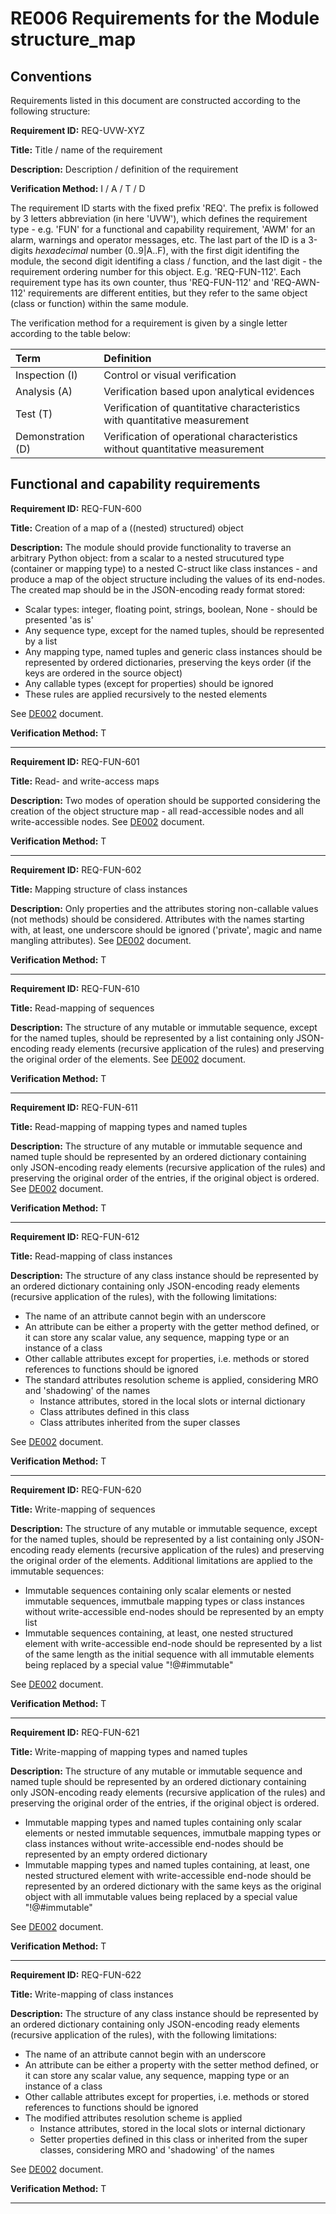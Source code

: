 # RE006 Requirements for the Module structure_map

## Conventions

Requirements listed in this document are constructed according to the following structure:

**Requirement ID:** REQ-UVW-XYZ

**Title:** Title / name of the requirement

**Description:** Description / definition of the requirement

**Verification Method:** I / A / T / D

The requirement ID starts with the fixed prefix 'REQ'. The prefix is followed by 3 letters abbreviation (in here 'UVW'), which defines the requirement type - e.g. 'FUN' for a functional and capability requirement, 'AWM' for an alarm, warnings and operator messages, etc. The last part of the ID is a 3-digits *hexadecimal* number (0..9|A..F), with the first digit identifing the module, the second digit identifing a class / function, and the last digit - the requirement ordering number for this object. E.g. 'REQ-FUN-112'. Each requirement type has its own counter, thus 'REQ-FUN-112' and 'REQ-AWN-112' requirements are different entities, but they refer to the same object (class or function) within the same module.

The verification method for a requirement is given by a single letter according to the table below:

| **Term**          | **Definition**                                                               |
| :---------------- | :--------------------------------------------------------------------------- |
| Inspection (I)    | Control or visual verification                                               |
| Analysis (A)      | Verification based upon analytical evidences                                 |
| Test (T)          | Verification of quantitative characteristics with quantitative measurement   |
| Demonstration (D) | Verification of operational characteristics without quantitative measurement |

## Functional and capability requirements

**Requirement ID:** REQ-FUN-600

**Title:** Creation of a map of a ((nested) structured) object

**Description:** The module should provide functionality to traverse an arbitrary Python object: from a scalar to a nested strucutured type (container or mapping type) to a nested C-struct like class instances - and produce a map of the object structure including the values of its end-nodes. The created map should be in the JSON-encoding ready format stored:

* Scalar types: integer, floating point, strings, boolean, None - should be presented 'as is'
* Any sequence type, except for the named tuples, should be represented by a list
* Any mapping type, named tuples and generic class instances should be represented by ordered dictionaries, preserving the keys order (if the keys are ordered in the source object)
* Any callable types (except for properties) should be ignored
* These rules are applied recursively to the nested elements

See [DE002](../Design/DE002_structure_map.md) document.

**Verification Method:** T

---

**Requirement ID:** REQ-FUN-601

**Title:** Read- and write-access maps

**Description:** Two modes of operation should be supported considering the creation of the object structure map - all read-accessible nodes and all write-accessible nodes. See [DE002](../Design/DE002_structure_map.md) document.

**Verification Method:** T

---

**Requirement ID:** REQ-FUN-602

**Title:** Mapping structure of class instances

**Description:** Only properties and the attributes storing non-callable values (not methods) should be considered. Attributes with the names starting with, at least, one underscore should be ignored ('private', magic and name mangling attributes). See [DE002](../Design/DE002_structure_map.md) document.

**Verification Method:** T

---

**Requirement ID:** REQ-FUN-610

**Title:** Read-mapping of sequences

**Description:** The structure of any mutable or immutable sequence, except for the named tuples, should be represented by a list containing only JSON-encoding ready elements (recursive application of the rules) and preserving the original order of the elements. See [DE002](../Design/DE002_structure_map.md) document.

**Verification Method:** T

---

**Requirement ID:** REQ-FUN-611

**Title:** Read-mapping of mapping types and named tuples

**Description:** The structure of any mutable or immutable sequence and named tuple should be represented by an ordered dictionary containing only JSON-encoding ready elements (recursive application of the rules) and preserving the original order of the entries, if the original object is ordered. See [DE002](../Design/DE002_structure_map.md) document.

**Verification Method:** T

---

**Requirement ID:** REQ-FUN-612

**Title:** Read-mapping of class instances

**Description:** The structure of any class instance should be represented by an ordered dictionary containing only JSON-encoding ready elements (recursive application of the rules), with the following limitations:

* The name of an attribute cannot begin with an underscore
* An attribute can be either a property with the getter method defined, or it can store any scalar value, any sequence, mapping type or an instance of a class
* Other callable attributes except for properties, i.e. methods or stored references to functions should be ignored
* The standard attributes resolution scheme is applied, considering MRO and 'shadowing' of the names
  * Instance attributes, stored in the local slots or internal dictionary
  * Class attributes defined in this class
  * Class attributes inherited from the super classes

See [DE002](../Design/DE002_structure_map.md) document.

**Verification Method:** T

---

**Requirement ID:** REQ-FUN-620

**Title:** Write-mapping of sequences

**Description:** The structure of any mutable or immutable sequence, except for the named tuples, should be represented by a list containing only JSON-encoding ready elements (recursive application of the rules) and preserving the original order of the elements. Additional limitations are applied to the immutable sequences:

* Immutable sequences containing only scalar elements or nested immutable sequences, immutbale mapping types or class instances without write-accessible end-nodes should be represented by an empty list
* Immutable sequences containing, at least, one nested structured element with write-accessible end-node should be represented by a list of the same length as the initial sequence with all immutable elements being replaced by a special value "!@#immutable"

See [DE002](../Design/DE002_structure_map.md) document.

**Verification Method:** T

---

**Requirement ID:** REQ-FUN-621

**Title:** Write-mapping of mapping types and named tuples

**Description:** The structure of any mutable or immutable sequence and named tuple should be represented by an ordered dictionary containing only JSON-encoding ready elements (recursive application of the rules) and preserving the original order of the entries, if the original object is ordered.

* Immutable mapping types and named tuples containing only scalar elements or nested immutable sequences, immutbale mapping types or class instances without write-accessible end-nodes should be represented by an empty ordered dictionary
* Immutable mapping types and named tuples containing, at least, one nested structured element with write-accessible end-node should be represented by an ordered dictionary with the same keys as the original object with all immutable values being replaced by a special value "!@#immutable"

See [DE002](../Design/DE002_structure_map.md) document.

**Verification Method:** T

---

**Requirement ID:** REQ-FUN-622

**Title:** Write-mapping of class instances

**Description:** The structure of any class instance should be represented by an ordered dictionary containing only JSON-encoding ready elements (recursive application of the rules), with the following limitations:

* The name of an attribute cannot begin with an underscore
* An attribute can be either a property with the setter method defined, or it can store any scalar value, any sequence, mapping type or an instance of a class
* Other callable attributes except for properties, i.e. methods or stored references to functions should be ignored
* The modified attributes resolution scheme is applied
  * Instance attributes, stored in the local slots or internal dictionary
  * Setter properties defined in this class or inherited from the super classes, considering MRO and 'shadowing' of the names

See [DE002](../Design/DE002_structure_map.md) document.

**Verification Method:** T

---
